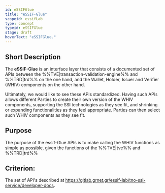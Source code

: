 ```yaml
---
id: eSSIFGlue
title: "eSSIF-Glue"
scopeid: essifLab
type: concept
typeid: eSSIFGlue
stage: draft
hoverText: "eSSIFGlue."
---
```


## Short Description
The **eSSIF-Glue** is an interface layer that consists of a documented set of APIs between the %%TVE|transaction-validation-engine%% and %%TRD|trd%% on the one hand, and the Wallet, Holder, Issuer and Verifier (WHIV) components on the other hand.

 Ultimately, we would like to see these APIs standardized. Having such APIs allows different Parties to create their own version of the WHIV components, supporting the SSI technologies as they see fit, and shrinking or expanding functionalities as they feel appropriate. Parties can then select such WHIV components as they see fit.

## Purpose
The purpose of the essif-Glue APIs is to make calling the WHIV functions as simple as possible, given the functions of the %%TVE|tve%% and %%TRD|trd%%

## Criterion:
The set of API's described at https://gitlab.grnet.gr/essif-lab/tno-ssi-service/developer-docs.
